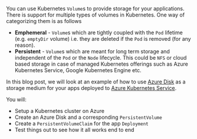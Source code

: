You can use Kubernetes `Volume`s to provide storage for your applications. There is support for multiple types of volumes in Kubernetes. One way of categorizing them is as follows

- **Emphemeral** - `Volume`s which are tightly coupled with the `Pod` lifetime (e.g. `emptyDir` volume) i.e. they are deleted if the `Pod` is removed (for any reason). 
- **Persistent** - `Volume`s which are meant for long term storage and independent of the `Pod` or the `Node` lifecycle.  This could be `NFS` or cloud based storage in case of managed Kubernetes offerings such as Azure Kubernetes Service, Google Kubernetes Engine etc.
 
In this blog post, we will look at an example of how to use [Azure Disk](https://azure.microsoft.com/services/storage/disks/?WT.mc_id=aksazurediskstaticpv-github-abhishgu) as a storage medium for your apps deployed to [Azure Kubernetes Service](https://azure.microsoft.com/services/kubernetes-service/?WT.mc_id=aksazurediskstaticpv-github-abhishgu).

You will:

- Setup a Kubernetes cluster on Azure
- Create an Azure Disk and a corresponding `PersistentVolume`
- Create a `PersistentVolumeClaim` for the app `Deployment`
- Test things out to see how it all works end to end
